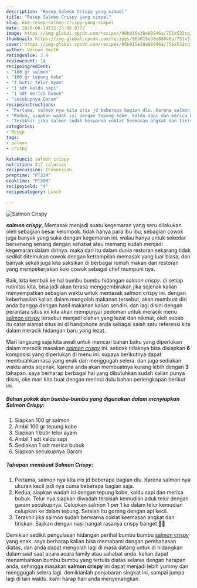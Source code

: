 ```yaml
---
description: "Resep Salmon Crispy yang simpel"
title: "Resep Salmon Crispy yang simpel"
slug: 660-resep-salmon-crispy-yang-simpel
date: 2020-08-14T22:23:06.077Z
image: https://img-global.cpcdn.com/recipes/96b015e38e88846a/751x532cq70/salmon-crispy-foto-resep-utama.jpg
thumbnail: https://img-global.cpcdn.com/recipes/96b015e38e88846a/751x532cq70/salmon-crispy-foto-resep-utama.jpg
cover: https://img-global.cpcdn.com/recipes/96b015e38e88846a/751x532cq70/salmon-crispy-foto-resep-utama.jpg
author: Vernon Smith
ratingvalue: 3.4
reviewcount: 14
recipeingredient:
- "100 gr salmon"
- "100 gr tepung kobe"
- "1 butir telur ayam"
- "1 sdt kaldu sapi"
- "1 sdt merica bubuk"
- "secukupnya Garam"
recipeinstructions:
- "Pertama, salmon nya kita iris jd beberapa bagian dlu. Karena salmon nya ukuran kecil jadi nya cuma beberapa bagian saja."
- "Kedua, siapkan wadah isi dengan tepung kobe, kaldu sapi dan merica bubuk. Telur nya siapkan diwadah terpisah kemudian aduk telur dengan garam secukupnya. Celupkan salmon 1 per 1 ke dalam telur kemudian celupkan ke dalam tepung. Setelah itu goreng dengan api kecil."
- "Terakhir jika salmon sudah berwarna coklat keemasan angkat dan tiriskan. Sajikan dengan nasi hangat rasanya crispy banget 🥰😚"
categories:
- Resep
tags:
- salmon
- crispy

katakunci: salmon crispy 
nutrition: 217 calories
recipecuisine: Indonesian
preptime: "PT32M"
cooktime: "PT30M"
recipeyield: "4"
recipecategory: Lunch

---
```



![Salmon Crispy](https://img-global.cpcdn.com/recipes/96b015e38e88846a/751x532cq70/salmon-crispy-foto-resep-utama.jpg)

<b><i>salmon crispy</i></b>, Memasak menjadi suatu kegemaran yang seru dilakukan oleh sebagian besar kelompok. tidak hanya para ibu ibu, sebagian cowok juga banyak yang suka dengan kegemaran ini. walau hanya untuk sekedar bersenang senang dengan sahabat atau memang sudah menjadi kegemaran dalam dirinya. maka dari itu dalam dunia restoran sekarang tidak sedikit ditemukan cowok dengan ketrampilan memasak yang luar biasa, dan banyak sekali juga kita saksikan di berbagai rumah makan dan restoran yang mempekerjakan koki cowok sebagai chef mumpuni nya.

Baik, kita kembali ke hal bumbu bumbu hidangan <i>salmon crispy</i>. di setiap rutinitas kita, bisa jadi akan terasa menggembirakan jika sejenak kalian menyempatkan sebagian waktu untuk memasak salmon crispy ini. dengan keberhasilan kalian dalam mengolah makanan tersebut, akan membuat diri anda bangga dengan hasil makanan kalian sendiri. dan lagi disini dengan perantara situs ini kita akan mempunyai pedoman untuk meracik menu <u>salmon crispy</u> tersebut menjadi olahan yang lezat dan nikmat, oleh sebab itu catat alamat situs ini di handphone anda sebagai salah satu referensi kita dalam meracik hidangan baru yang lezat.




Mari langsung saja kita awali untuk mencari bahan baku yang diperlukan dalam meracik masakan <u><i>salmon crispy</i></u> ini. setidak tidaknya bisa disiapkan <b>6</b> komposisi yang diperlukan di menu ini. supaya berikutnya dapat membuahkan rasa yang enak dan menggugah selera. dan juga sediakan waktu anda sejenak, karena anda akan membuatnya kurang lebih dengan <b>3</b> tahapan. saya berharap berbagai hal yang dibutuhkan sudah kalian punya disini, oke mari kita buat dengan merinci dulu bahan perlengkapan berikut ini.

<!--inarticleads1-->

##### Bahan pokok dan bumbu-bumbu yang digunakan dalam menyiapkan Salmon Crispy:

1. Siapkan 100 gr salmon
1. Ambil 100 gr tepung kobe
1. Siapkan 1 butir telur ayam
1. Ambil 1 sdt kaldu sapi
1. Sediakan 1 sdt merica bubuk
1. Siapkan secukupnya Garam




<!--inarticleads2-->

##### Tahapan membuat Salmon Crispy:

1. Pertama, salmon nya kita iris jd beberapa bagian dlu. Karena salmon nya ukuran kecil jadi nya cuma beberapa bagian saja.
1. Kedua, siapkan wadah isi dengan tepung kobe, kaldu sapi dan merica bubuk. Telur nya siapkan diwadah terpisah kemudian aduk telur dengan garam secukupnya. Celupkan salmon 1 per 1 ke dalam telur kemudian celupkan ke dalam tepung. Setelah itu goreng dengan api kecil.
1. Terakhir jika salmon sudah berwarna coklat keemasan angkat dan tiriskan. Sajikan dengan nasi hangat rasanya crispy banget 🥰😚




Demikian sedikit pengulasan hidangan perihal bumbu bumbu <u>salmon crispy</u> yang enak. saya berharap kalian bisa memahami dengan pembahasan diatas, dan anda dapat mengolah lagi di masa datang untuk di hidangkan dalam saat saat acara acara family atau sahabat anda. kalian dapat menambahkan bumbu bumbu yang tertulis diatas selaras dengan harapan anda, sehingga masakan <b>salmon crispy</b> ini dapat menjadi lebih yummy dan menggugah selera lagi. demikianlah penjabaran singkat ini, sampai jumpa lagi di lain waktu. kami harap hari anda menyenangkan.
